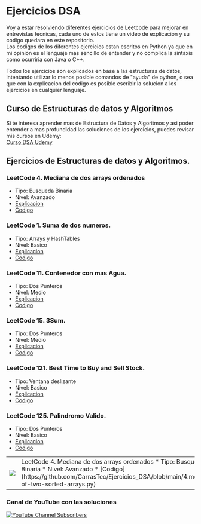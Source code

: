 # Ejercicios DSA  

Voy a estar resolviendo diferentes ejercicios de Leetcode para mejorar en entrevistas tecnicas, cada uno de estos tiene un video de explicacion y su codigo quedara en este repositorio.  
Los codigos de los diferentes ejercicios estan escritos en Python ya que en mi opinion es el lenguaje mas sencillo de entender y no complica la sintaxis como ocurriria con Java o C++.  

Todos los ejercicios son explicados en base a las estructuras de datos, intentando utilizar lo menos posible comandos de "ayuda" de python, o sea que con la explicacion del codigo es posible escribir la solucion a los ejercicios en cualquier lenguaje.

## Curso de Estructuras de datos y Algoritmos
Si te interesa aprender mas de Estructura de Datos y Algoritmos y asi poder entender a mas profundidad las soluciones de los ejercicios, puedes revisar mis cursos en Udemy:  
[Curso DSA Udemy](https://www.udemy.com/course/estructuras-de-datos-y-algoritmos/?referralCode=026BBE229C33F6678244)

## Ejercicios de Estructuras de datos y Algoritmos. 
### LeetCode 4. Mediana de dos arrays ordenados  
* Tipo: Busqueda Binaria
* Nivel: Avanzado
* [Explicacion](https://youtu.be/zlEkhxRh2RA)
* [Codigo](https://github.com/CarrasTec/Ejercicios_DSA/blob/main/4.median-of-two-sorted-arrays.py)

### LeetCode 1. Suma de dos numeros.   
* Tipo: Arrays y HashTables
* Nivel: Basico
* [Explicacion](https://youtu.be/LKDLeF3ZqTo)
* [Codigo](https://github.com/CarrasTec/Ejercicios_DSA/blob/main/1.two-sum.py)

### LeetCode 11. Contenedor con mas Agua.   
* Tipo: Dos Punteros
* Nivel: Medio
* [Explicacion](https://youtu.be/SrhQE34HnOI)
* [Codigo](https://github.com/CarrasTec/Ejercicios_DSA/blob/main/11.container-with-most-water.py)

### LeetCode 15. 3Sum.   
* Tipo: Dos Punteros
* Nivel: Medio
* [Explicacion](https://youtu.be/kmV25vrbdiY)
* [Codigo](https://github.com/CarrasTec/Ejercicios_DSA/blob/main/15.3Sum.py)

### LeetCode 121. Best Time to Buy and Sell Stock.   
* Tipo: Ventana deslizante
* Nivel: Basico
* [Explicacion](https://youtu.be/19F0cKhbllw)
* [Codigo](https://github.com/CarrasTec/Ejercicios_DSA/blob/main/121.best-time-to-buy-and-sell-stock.py)

### LeetCode 125. Palindromo Valido.   
* Tipo: Dos Punteros
* Nivel: Basico
* [Explicacion](https://youtu.be/Xdmhd5kdmVo)
* [Codigo](https://github.com/CarrasTec/Ejercicios_DSA/blob/main/125.valid-palindrome.py)

<table style="width:100%">
<tr>
<td>
<a href="https://youtu.be/zlEkhxRh2RA">
<img src="https://i9.ytimg.com/vi_webp/zlEkhxRh2RA/mqdefault.webp?v=641388b0&sqp=CNzcraEG&rs=AOn4CLCgFZukMl8o3L35_isEgFftFsPsdg">
</a>
</td>
<td>
LeetCode 4. Mediana de dos arrays ordenados  
* Tipo: Busqueda Binaria
* Nivel: Avanzado
* [Codigo](https://github.com/CarrasTec/Ejercicios_DSA/blob/main/4.median-of-two-sorted-arrays.py)
</a>
</td>
</table>


### Canal de YouTube con las soluciones
[![YouTube Channel Subscribers](https://img.shields.io/youtube/channel/subscribers/NeuronaAlgoritmo?style=social)](https://youtube.com/@neuronaalgoritmo?sub_confirmation=1)
